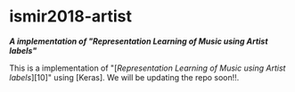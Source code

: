 # ismir2018-artist

***A implementation of "Representation Learning of Music using Artist labels"***

This is a implementation of "[*Representation Learning of Music using Artist labels*][10]" using [Keras]. We will be updating the repo soon!!.

